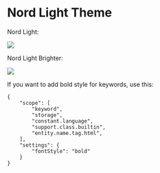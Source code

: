 # Nord Light Theme

Nord Light:

![](https://github.com/huytd/vscode-nord-light/raw/HEAD/screenshot.png)

Nord Light Brighter:

![](https://github.com/huytd/vscode-nord-light/raw/HEAD/brighter-screenshot.png)

If you want to add bold style for keywords, use this:

```
{
    "scope": [
        "keyword",
        "storage",
        "constant.language",
        "support.class.builtin",
        "entity.name.tag.html",
    ],
    "settings": {
        "fontStyle": "bold"
    }
}
```